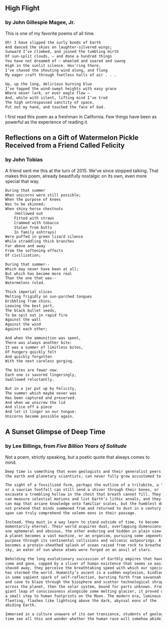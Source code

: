 ## High Flight
### by John Gillespie Magee, Jr.

This is one of my favorite poems of all time.

```markdown
Oh! I have slipped the surly bonds of Earth
And danced the skies on laughter-silvered wings;
Sunward I’ve climbed, and joined the tumbling mirth
Of sun-split clouds, — and done a hundred things
You have not dreamed of — wheeled and soared and swung
High in the sunlit silence. Hov’ring there,
I’ve chased the shouting wind along, and flung
My eager craft through footless halls of air . . .

Up, up the long, delirious burning blue
I’ve topped the wind-swept heights with easy grace
Where never lark, or ever eagle flew —
And, while with silent, lifting mind I’ve trod
The high untrespassed sanctity of space,
Put out my hand, and touched the face of God.
```

I first read this poem as a freshman in California. Few things have been as powerful as the experience of reading it.

## Reflections on a Gift of Watermelon Pickle Received from a Friend Called Felicity
### by John Tobias

A friend sent me this at the turn of 2015. We've since stopped talking. That makes this poem, already beautifully nostalgic on its own, even more special that way.

```markdown
During that summer
When unicorns were still possible;
When the purpose of knees 
Was to be skinned;
When shiny horse chestnuts
    (Hollowed out
    Fitted with straws
    Crammed with tobacco
    Stolen from butts
    In family ashtrays)
Were puffed in green lizard silence
While straddling thick branches
Far above and away
From the softening effects
Of civilization;

During that summer--
Which may never have been at all;
But which has become more real
Than the one that was--
Watermelons ruled.

Thick imperial slices 
Melting frigidly on sun-parched tongues
Dribbling from chins;
Leaving the best part,
The black bullet seeds,
To be spit out in rapid fire
Against the wall
Against the wind
Against each other;

And when the ammunition was spent,
There was always another bite:
It was a summer of limitless bites,
Of hungers quickly felt 
And quickly forgotten
With the next careless gorging.

The bites are fewer now.
Each one is savored lingeringly,
Swallowed reluctantly.

But in a jar put up by Felicity,
The summer which maybe never was
Has been captured and preserved.
And when we unscrew the lid
And slice off a piece
And let it linger on our tongue:
Unicorns become possible again.
```

## A Sunset Glimpse of Deep Time
### by Lee Billings, from *Five Billion Years of Solitude*

Not a poem, strictly speaking, but a poetic quote that always comes to mind. 

```markdown
Deep time is something that even geologists and their generalist peers, 
the earth and planetary scientists, can never fully grow accustomed to. 

The sight of a fossilized form, perhaps the outline of a trilobite, a leaf, 
or a saurian footfall can still send a shiver through their bones, or 
excavate a trembling hollow in the chest that breath cannot fill. They 
can measure celestial motions and list Earth’s lithic annals, and they 
can map that arcane knowledge onto familiar scales, but the humblest do 
not pretend that minds summoned from and returned to dust in a century’s 
span can truly comprehend the solemn eons in their passage. 

Instead, they must in a way learn to stand outside of time, to become 
momentarily eternal. Their world acquires dual, overlapping dimensions— 
one ephemeral and obvious, the other enduring and hidden in plain view. 
A planet becomes a vast machine, or an organism, pursuing some impenetrable 
purpose through its continental collisions and volcanic outpourings. A man 
becomes a protein-sheathed splash of ocean raised from rock to breathe the 
sky, an eater of sun whose atoms were forged on an anvil of stars. 

Beholding the long evolutionary succession of Earthly empires that have 
come and gone, capped by a sliver of human existence that seems so easily 
shaved away, they perceive the breathtaking speed with which our species 
has stormed the world. Humanity’s ascent is a sudden explosion, kindled 
in some sapient spark of self-reflection, bursting forth from savannah 
and cave to blaze through the biosphere and scatter technological shrapnel 
across the planet, then the solar system, bound for parts unknown. From the 
giant leap of consciousness alongside some melting glacier, it proved only 
a small step to human footprints on the Moon. The modern era, luminous and 
fleeting, flashes like lightning above the dark, abyssal eons of the 
abiding Earth. 

Immersed in a culture unaware of its own transience, students of geologic 
time see all this and wonder whether the human race will somehow abide, too.
```
